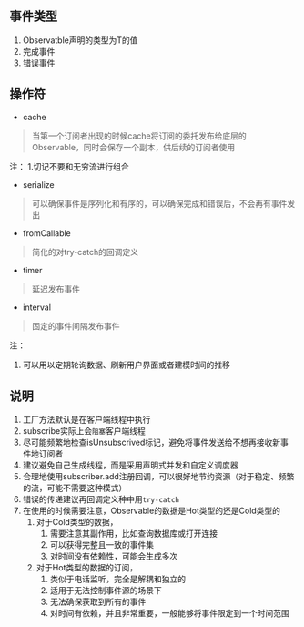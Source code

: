 ## 事件类型

1. Observatble声明的类型为T的值
2. 完成事件
3. 错误事件

## 操作符

- cache
> 当第一个订阅者出现的时候cache将订阅的委托发布给底层的Observable，同时会保存一个副本，供后续的订阅者使用

注：
1.切记不要和无穷流进行组合 

- serialize
> 可以确保事件是序列化和有序的，可以确保完成和错误后，不会再有事件发出

- fromCallable
> 简化的对try-catch的回调定义

- timer
> 延迟发布事件


- interval
>  固定的事件间隔发布事件

注：
1. 可以用以定期轮询数据、刷新用户界面或者建模时间的推移



## 说明
1. 工厂方法默认是在客户端线程中执行
2. subscribe实际上会`阻塞`客户端线程
3. 尽可能频繁地检查isUnsubscrived标记，避免将事件发送给不想再接收新事件地订阅者
4. 建议避免自己生成线程，而是采用声明式并发和自定义调度器
5. 合理地使用subscriber.add注册回调，可以很好地节约资源（对于稳定、频繁的流，可能不需要这种模式）
6. 错误的传递建议再回调定义种中用`try-catch`
7. 在使用的时候需要注意，Observable的数据是Hot类型的还是Cold类型的
	1. 对于Cold类型的数据，
		1. 需要注意其副作用，比如查询数据库或打开连接
		2. 可以获得完整且一致的事件集
		3. 对时间没有依赖性，可能会生成多次
	2. 对于Hot类型的数据的订阅，
		1. 类似于电话监听，完全是解耦和独立的
		2. 适用于无法控制事件源的场景下
		3. 无法确保获取到所有的事件
		4. 对时间有依赖，并且非常重要，一般能够将事件限定到一个时间范围
